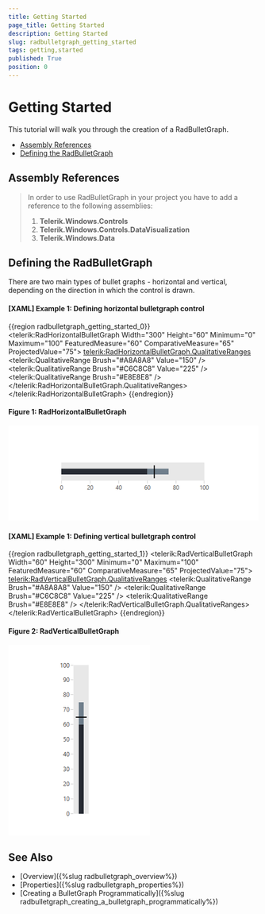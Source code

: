 ```yaml
---
title: Getting Started
page_title: Getting Started
description: Getting Started
slug: radbulletgraph_getting_started
tags: getting,started
published: True
position: 0
---
```


# Getting Started

This tutorial will walk you through the creation of a RadBulletGraph.

* [Assembly References](#assembly-references)
* [Defining the RadBulletGraph](#defining-the-radbulletgraph)

## Assembly References
> In order to use RadBulletGraph in your project you have to add a reference to the following assemblies:
>	1. __Telerik.Windows.Controls__
>	2. __Telerik.Windows.Controls.DataVisualization__
>	3. __Telerik.Windows.Data__

## Defining the RadBulletGraph

There are two main types of bullet graphs - horizontal and vertical, depending on the direction in which the control is drawn.

#### __[XAML] Example 1: Defining horizontal bulletgraph control__
{{region radbulletgraph_getting_started_0}}
	<telerik:RadHorizontalBulletGraph Width="300" Height="60" Minimum="0" Maximum="100" FeaturedMeasure="60" ComparativeMeasure="65" ProjectedValue="75">
		<telerik:RadHorizontalBulletGraph.QualitativeRanges>
			<telerik:QualitativeRange Brush="#A8A8A8" Value="150" />
			<telerik:QualitativeRange Brush="#C6C8C8" Value="225" />
			<telerik:QualitativeRange Brush="#E8E8E8" />
		</telerik:RadHorizontalBulletGraph.QualitativeRanges>
	</telerik:RadHorizontalBulletGraph>
{{endregion}}

#### __Figure 1: RadHorizontalBulletGraph__
![](images/radbulletgraph_getting_started_0.png)

#### __[XAML] Example 1: Defining vertical bulletgraph control__
{{region radbulletgraph_getting_started_1}}
	<telerik:RadVerticalBulletGraph Width="60" Height="300" Minimum="0" Maximum="100" FeaturedMeasure="60" ComparativeMeasure="65" ProjectedValue="75">
		<telerik:RadVerticalBulletGraph.QualitativeRanges>
			<telerik:QualitativeRange Brush="#A8A8A8" Value="150" />
			<telerik:QualitativeRange Brush="#C6C8C8" Value="225" />
			<telerik:QualitativeRange Brush="#E8E8E8" />
		</telerik:RadVerticalBulletGraph.QualitativeRanges>
	</telerik:RadVerticalBulletGraph>
{{endregion}}

#### __Figure 2: RadVerticalBulletGraph__
![](images/radbulletgraph_getting_started_1.png)

## See Also
* [Overview]({%slug radbulletgraph_overview%})
* [Properties]({%slug radbulletgraph_properties%})
* [Creating a BulletGraph Programmatically]({%slug radbulletgraph_creating_a_bulletgraph_programmatically%})